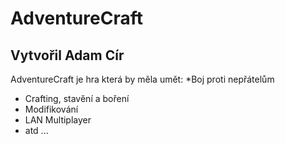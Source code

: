 # AdventureCraft

## Vytvořil Adam Cír
AdventureCraft je hra která by měla umět:
*Boj proti nepřátelům
* Crafting, stavění a boření
* Modifikování
* LAN Multiplayer
* atd ...